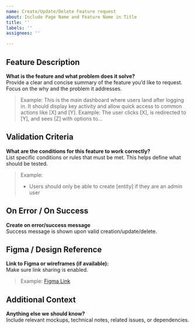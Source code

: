 ```yaml
---
name: Create/Update/Delete Feature request
about: Include Page Name and Feature Name in Title
title: ''
labels: ''
assignees: ''

---
```


## Feature Description  
**What is the feature and what problem does it solve?**  
Provide a clear and concise summary of the feature you’d like to request. Focus on the why and the problem it addresses.  
> Example: This is the main dashboard where users land after logging in. It should display key activity and allow quick access to common actions like [X] and [Y].
> Example: The user clicks [X], is redirected to [Y], and sees [Z] with options to...

## Validation Criteria  
**What are the conditions for this feature to work correctly?**  
List specific conditions or rules that must be met. This helps define what should be tested.  
> Example:  
> - Users should only be able to create [entity] if they are an admin user

## On Error / On Success 
**Create on error/success message**  
Success message is shown upon valid creation/update/delete.

## Figma / Design Reference  
**Link to Figma or wireframes (if available):**  
Make sure link sharing is enabled.  
> Example: [Figma Link](https://...)

## Additional Context  
**Anything else we should know?**  
Include relevant mockups, technical notes, related issues, or dependencies.
